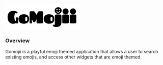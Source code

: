 ![Gomojii Logo](/images/gomojii-logo.png)

### Overview

Gomojii is a playful emoji themed application that allows a user to search existing emojis, and access other widgets that are emoji themed.
